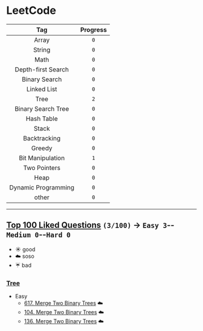 # LeetCode

| Tag | Progress | 
|:-:|:-:|
| Array | `0` |
| String | `0` |
| Math | `0` |
| Depth-first Search | `0` |
| Binary Search | `0` |
| Linked List | `0` |
| Tree | `2` |
| Binary Search Tree | `0` |
| Hash Table | `0` |
| Stack | `0` |
| Backtracking | `0` |
| Greedy | `0` |
| Bit Manipulation | `1` |
| Two Pointers | `0` |
| Heap | `0` |
| Dynamic Programming | `0` |
| other | `0` |

---

## [Top 100 Liked Questions](https://leetcode.com/problemset/top-100-liked-questions/) `(3/100)` → `Easy 3`--`Medium 0`--`Hard 0`

- :sunny: good
- :cloud: soso
- :umbrella: bad

### [Tree](https://github.com/Sho372/LeetCode/tree/master/src/Tree)

- Easy
    - [617. Merge Two Binary Trees](https://github.com/Sho372/LeetCode/blob/master/src/Tree/MergeTwoBinaryTrees_617.java) :cloud:
    - [104. Merge Two Binary Trees](https://github.com/Sho372/LeetCode/blob/master/src/Tree/MaximumDepthOfBinaryTree_104.java) :cloud:
    - [136. Merge Two Binary Trees](https://github.com/Sho372/LeetCode/blob/master/src/Tree/SingleNumber_136.java) :cloud: